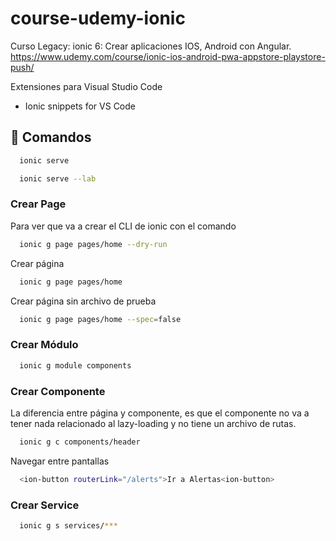 # course-udemy-ionic

Curso Legacy: ionic 6: Crear aplicaciones IOS, Android con Angular.
https://www.udemy.com/course/ionic-ios-android-pwa-appstore-playstore-push/

Extensiones para Visual Studio Code

-   Ionic snippets for VS Code

## 🚀 Comandos

```bash
  ionic serve

  ionic serve --lab
```

### Crear Page

Para ver que va a crear el CLI de ionic con el comando

```bash
  ionic g page pages/home --dry-run
```

Crear página

```bash
  ionic g page pages/home

```

Crear página sin archivo de prueba

```bash
  ionic g page pages/home --spec=false

```

### Crear Módulo

```bash
  ionic g module components
```

### Crear Componente

La diferencia entre página y componente, es que el componente no va a tener nada relacionado al lazy-loading y no tiene un archivo de rutas.

```bash
  ionic g c components/header
```

Navegar entre pantallas

```bash
  <ion-button routerLink="/alerts">Ir a Alertas<ion-button>
```

### Crear Service

```bash
  ionic g s services/***
```
